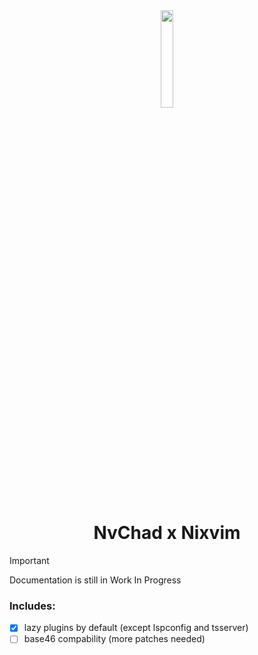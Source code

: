 <div align="center">
  <picture>
    <img src="https://fmway.id/nvchad-nixvim.svg" width="20%" />
  </picture>
</div>
<h1 align="center">NvChad x Nixvim</h1>

> [!IMPORTANT]
> Documentation is still in Work In Progress

### Includes:
- [x] lazy plugins by default (except lspconfig and tsserver)
- [ ] base46 compability (more patches needed)
